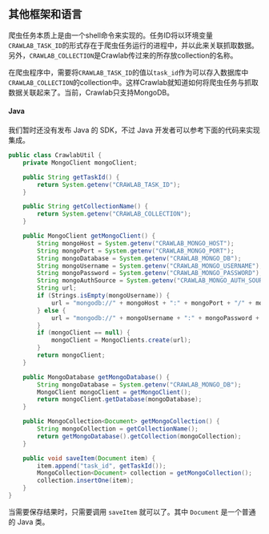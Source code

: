 ## 其他框架和语言

爬虫任务本质上是由一个shell命令来实现的。任务ID将以环境变量`CRAWLAB_TASK_ID`的形式存在于爬虫任务运行的进程中，并以此来关联抓取数据。另外，`CRAWLAB_COLLECTION`是Crawlab传过来的所存放collection的名称。

在爬虫程序中，需要将`CRAWLAB_TASK_ID`的值以`task_id`作为可以存入数据库中`CRAWLAB_COLLECTION`的collection中。这样Crawlab就知道如何将爬虫任务与抓取数据关联起来了。当前，Crawlab只支持MongoDB。

#### Java

我们暂时还没有发布 Java 的 SDK，不过 Java 开发者可以参考下面的代码来实现集成。

```java
public class CrawlabUtil {
    private MongoClient mongoClient;

    public String getTaskId() {
        return System.getenv("CRAWLAB_TASK_ID");
    }

    public String getCollectionName() {
        return System.getenv("CRAWLAB_COLLECTION");
    }

    public MongoClient getMongoClient() {
        String mongoHost = System.getenv("CRAWLAB_MONGO_HOST");
        String mongoPort = System.getenv("CRAWLAB_MONGO_PORT");
        String mongoDatabase = System.getenv("CRAWLAB_MONGO_DB");
        String mongoUsername = System.getenv("CRAWLAB_MONGO_USERNAME");
        String mongoPassword = System.getenv("CRAWLAB_MONGO_PASSWORD");
        String mongoAuthSource = System.getenv("CRAWLAB_MONGO_AUTH_SOURCE");
        String url;
        if (Strings.isEmpty(mongoUsername)) {
            url = "mongodb://" + mongoHost + ":" + mongoPort + "/" + mongoDatabase;
        } else {
            url = "mongodb://" + mongoUsername + ":" + mongoPassword + "@" + mongoHost + ":" + mongoPort + "/" + mongoDatabase + "?authSource=" + mongoAuthSource;
        }
        if (mongoClient == null) {
            mongoClient = MongoClients.create(url);
        }
        return mongoClient;
    }

    public MongoDatabase getMongoDatabase() {
        String mongoDatabase = System.getenv("CRAWLAB_MONGO_DB");
        MongoClient mongoClient = getMongoClient();
        return mongoClient.getDatabase(mongoDatabase);
    }

    public MongoCollection<Document> getMongoCollection() {
        String mongoCollection = getCollectionName();
        return getMongoDatabase().getCollection(mongoCollection);
    }

    public void saveItem(Document item) {
        item.append("task_id", getTaskId());
        MongoCollection<Document> collection = getMongoCollection();
        collection.insertOne(item);
    }
}
```

当需要保存结果时，只需要调用 `saveItem` 就可以了。其中 `Document` 是一个普通的 Java 类。

